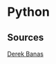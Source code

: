 # Python  

## Sources  
[Derek Banas](https://www.newthinktank.com/2019/08/learn-python-one-video/)

